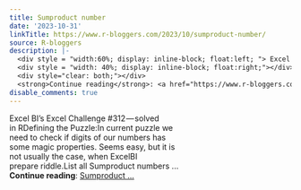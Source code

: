 ```yaml
---
title: Sumproduct number
date: '2023-10-31'
linkTitle: https://www.r-bloggers.com/2023/10/sumproduct-number/
source: R-bloggers
description: |-
  <div style = "width:60%; display: inline-block; float:left; "> Excel BI’s Excel Challenge #312 — solved in RDefining the Puzzle:In current puzzle we need to check if digits of our numbers has some magic properties. Seems easy, but it is not usually the case, when ExcelBI prepare riddle.List all Sumproduct numbers ...</div>
  <div style = "width: 40%; display: inline-block; float:right;"></div>
  <div style="clear: both;"></div>
  <strong>Continue reading</strong>: <a href="https://www.r-bloggers.com/2023/10/sumproduct-number/">Sumproduct ...
disable_comments: true
---
```

<div style = "width:60%; display: inline-block; float:left; "> Excel BI’s Excel Challenge #312 — solved in RDefining the Puzzle:In current puzzle we need to check if digits of our numbers has some magic properties. Seems easy, but it is not usually the case, when ExcelBI prepare riddle.List all Sumproduct numbers ...</div>
<div style = "width: 40%; display: inline-block; float:right;"></div>
<div style="clear: both;"></div>
<strong>Continue reading</strong>: <a href="https://www.r-bloggers.com/2023/10/sumproduct-number/">Sumproduct ...